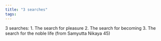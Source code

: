 ```yaml
---
title: "3 searches"
tags: 
---
```


3 searches: 1. The search for pleasure 2. The search for becoming 3. The search for the noble life (from Samyutta Nikaya 45)
